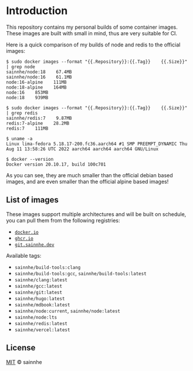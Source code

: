 # Introduction

This repository contains my personal builds of some container images. These images are built with small in mind, thus are very suitable for CI.

Here is a quick comparison of my builds of node and redis to the official images:

```shell
$ sudo docker images --format "{{.Repository}}:{{.Tag}}    {{.Size}}" | grep node
sainnhe/node:18    67.4MB
sainnhe/node:16    61.1MB
node:16-alpine    111MB
node:18-alpine    164MB
node:16    853MB
node:18    939MB

$ sudo docker images --format "{{.Repository}}:{{.Tag}}    {{.Size}}" | grep redis
sainnhe/redis:7    9.87MB
redis:7-alpine    28.2MB
redis:7    111MB

$ uname -a
Linux lima-fedora 5.18.17-200.fc36.aarch64 #1 SMP PREEMPT_DYNAMIC Thu Aug 11 13:58:26 UTC 2022 aarch64 aarch64 aarch64 GNU/Linux

$ docker --version
Docker version 20.10.17, build 100c701
```

As you can see, they are much smaller than the official debian based images, and are even smaller than the official alpine based images!

## List of images

These images support multiple architectures and will be built on schedule, you can pull them from the following registries:

- [`docker.io`](https://hub.docker.com/r/sainnhe)
- [`ghcr.io`](https://github.com/sainnhe?tab=packages&repo_name=container-images)
- [`git.sainnhe.dev`](https://git.sainnhe.dev/sainnhe/-/packages?q=&type=container)

Available tags:

- `sainnhe/build-tools:clang`
- `sainnhe/build-tools:gcc`, `sainnhe/build-tools:latest`
- `sainnhe/clang:latest`
- `sainnhe/gcc:latest`
- `sainnhe/git:latest`
- `sainnhe/hugo:latest`
- `sainnhe/mdbook:latest`
- `sainnhe/node:current`, `sainnhe/node:latest`
- `sainnhe/node:lts`
- `sainnhe/redis:latest`
- `sainnhe/vercel:latest`

## License

[MIT](./LICENSE) © sainnhe
